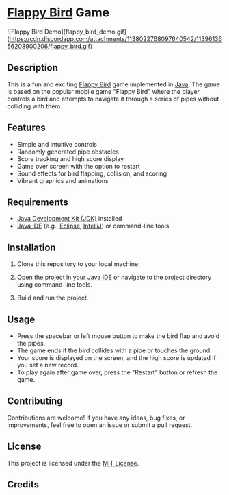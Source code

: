 # [Flappy Bird](https://www.google.com/search?q=Flappy%20Bird) Game

![Flappy Bird Demo](flappy_bird_demo.gif](https://cdn.discordapp.com/attachments/1138022768097640542/1139613656208900206/flappy_bird.gif)

## Description
This is a fun and exciting [Flappy Bird](https://www.google.com/search?q=Flappy%20Bird) game implemented in [Java](https://www.google.com/search?q=Java). The game is based on the popular mobile game "Flappy Bird" where the player controls a bird and attempts to navigate it through a series of pipes without colliding with them.

## Features
- Simple and intuitive controls
- Randomly generated pipe obstacles
- Score tracking and high score display
- Game over screen with the option to restart
- Sound effects for bird flapping, collision, and scoring
- Vibrant graphics and animations

## Requirements
- [Java Development Kit (JDK)](https://www.google.com/search?q=Java%20Development%20Kit%20(JDK)) installed
- [Java IDE](https://www.google.com/search?q=Java%20IDE) (e.g., [Eclipse](https://www.google.com/search?q=Eclipse), [IntelliJ](https://www.google.com/search?q=IntelliJ)) or command-line tools

## Installation
1. Clone this repository to your local machine:
2. Open the project in your [Java IDE](https://www.google.com/search?q=Java%20IDE) or navigate to the project directory using command-line tools.

3. Build and run the project.

## Usage
- Press the spacebar or left mouse button to make the bird flap and avoid the pipes.
- The game ends if the bird collides with a pipe or touches the ground.
- Your score is displayed on the screen, and the high score is updated if you set a new record.
- To play again after game over, press the "Restart" button or refresh the game.

## Contributing
Contributions are welcome! If you have any ideas, bug fixes, or improvements, feel free to open an issue or submit a pull request.

## License
This project is licensed under the [MIT License](https://www.google.com/search?q=MIT%20License).

## Credits
